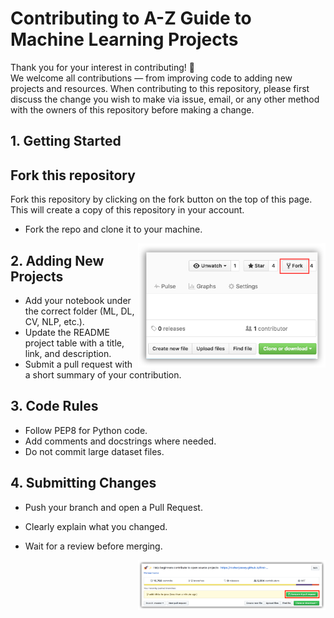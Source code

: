  # Contributing to A-Z Guide to Machine Learning Projects

Thank you for your interest in contributing! 🎉  
We welcome all contributions — from improving code to adding new projects and resources.
When contributing to this repository, please first discuss the change you wish to make via issue, email, or any other method with the owners of this repository before making a change.

## 1. Getting Started

## Fork this repository

Fork this repository by clicking on the fork button on the top of this page.
This will create a copy of this repository in your account.
- Fork the repo and clone it to your machine.

<img align="right" width="300" src="https://github.com/dr-mushtaq/Projects/blob/master/fork.png" alt="clone this repository" />


## 2. Adding New Projects
- Add your notebook under the correct folder (ML, DL, CV, NLP, etc.).
- Update the README project table with a title, link, and description.
- Submit a pull request with a short summary of your contribution.

## 3. Code Rules
- Follow PEP8 for Python code.
- Add comments and docstrings where needed.
- Do not commit large dataset files.

## 4. Submitting Changes
- Push your branch and open a Pull Request.
- Clearly explain what you changed.
- Wait for a review before merging.

  <img align="right" width="300" src="https://github.com/dr-mushtaq/Projects/blob/master/compare-and-pull.png" alt="clone this repository" />


